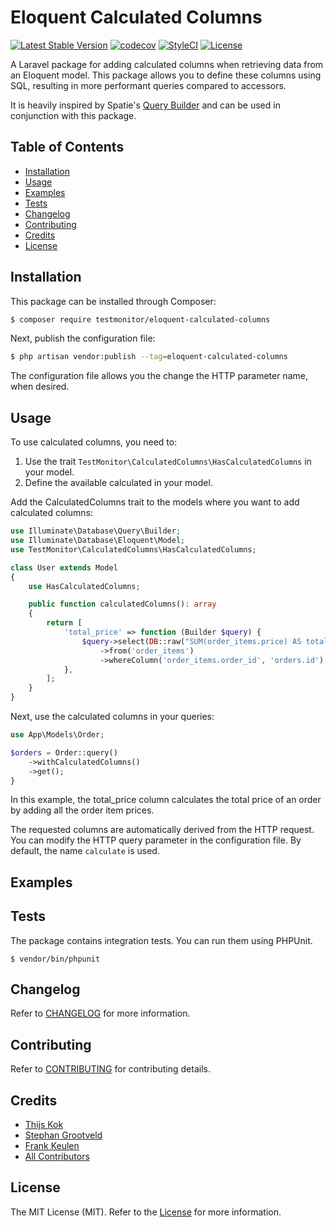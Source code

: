 # Eloquent Calculated Columns

[![Latest Stable Version](https://poser.pugx.org/testmonitor/eloquent-calculated-columns/v/stable)](https://packagist.org/packages/testmonitor/eloquent-calculated-columns)
[![codecov](https://codecov.io/gh/testmonitor/eloquent-calculated-columns/graph/badge.svg?token=2J7M4FNW8D)](https://codecov.io/gh/testmonitor/eloquent-calculated-columns)
[![StyleCI](https://styleci.io/repos/826287216/shield)](https://styleci.io/repos/826287216)
[![License](https://poser.pugx.org/testmonitor/eloquent-calculated-columns/license)](https://packagist.org/packages/eloquent-calculated-columns)

A Laravel package for adding calculated columns when retrieving data from an Eloquent model. This package allows you to define these columns using SQL, resulting in more performant queries compared to accessors.

It is heavily inspired by Spatie's [Query Builder](https://github.com/spatie/laravel-query-builder/) and can be used in conjunction with this package.

## Table of Contents

- [Installation](#installation)
- [Usage](#usage)
- [Examples](#examples)
- [Tests](#tests)
- [Changelog](#changelog)
- [Contributing](#contributing)
- [Credits](#credits)
- [License](#license)

## Installation

This package can be installed through Composer:

```sh
$ composer require testmonitor/eloquent-calculated-columns
```

Next, publish the configuration file:

```sh
$ php artisan vendor:publish --tag=eloquent-calculated-columns
```

The configuration file allows you the change the HTTP parameter name, when desired.

## Usage

To use calculated columns, you need to:

1. Use the trait ```TestMonitor\CalculatedColumns\HasCalculatedColumns``` in your model.
2. Define the available calculated in your model.

Add the CalculatedColumns trait to the models where you want to add calculated columns:

```php
use Illuminate\Database\Query\Builder;
use Illuminate\Database\Eloquent\Model;
use TestMonitor\CalculatedColumns\HasCalculatedColumns;

class User extends Model
{
    use HasCalculatedColumns;

    public function calculatedColumns(): array
    {
        return [
            'total_price' => function (Builder $query) {
                $query->select(DB::raw("SUM(order_items.price) AS total_price"))
                    ->from('order_items')
                    ->whereColumn('order_items.order_id', 'orders.id');
            },
        ];
    }
}
```

Next, use the calculated columns in your queries:

```php
use App\Models\Order;

$orders = Order::query()
    ->withCalculatedColumns()
    ->get();
}
```

In this example, the total_price column calculates the total price of an order
by adding all the order item prices.

The requested columns are automatically derived from the HTTP request. You can
modify the HTTP query parameter in the configuration file. By default,
the name `calculate` is used.

## Examples

## Tests

The package contains integration tests. You can run them using PHPUnit.

```
$ vendor/bin/phpunit
```

## Changelog

Refer to [CHANGELOG](CHANGELOG.md) for more information.

## Contributing

Refer to [CONTRIBUTING](CONTRIBUTING.md) for contributing details.

## Credits

- [Thijs Kok](https://www.testmonitor.com/)
- [Stephan Grootveld](https://www.testmonitor.com/)
- [Frank Keulen](https://www.testmonitor.com/)
- [All Contributors](../../contributors)

## License

The MIT License (MIT). Refer to the [License](LICENSE.md) for more information.
